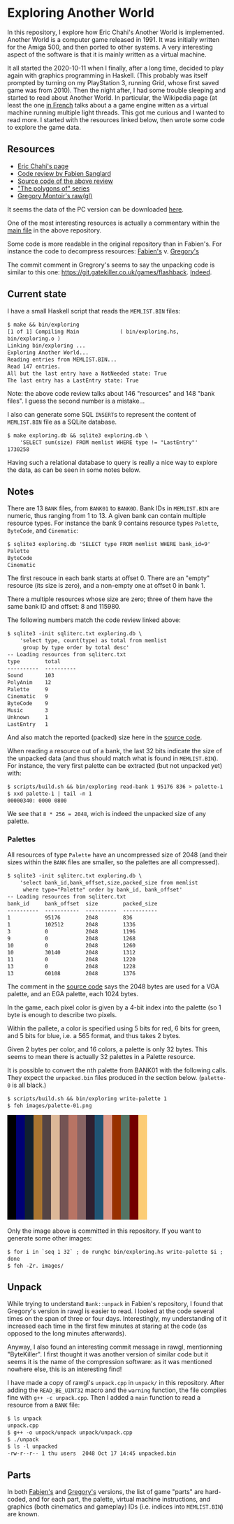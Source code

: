 # Exploring Another World

In this repository, I explore how Eric Chahi's Another World is implemented.
Another World is a computer game released in 1991. It was initially written for
the Amiga 500, and then ported to other systems. A very interesting aspect of
the software is that it is mainly written as a virtual machine.

It all started the 2020-10-11 when I finally, after a long time, decided to
play again with graphics programming in Haskell. (This probably was itself
prompted by turning on my PlayStation 3, running Grid, whose first saved game
was from 2010). Then the night after, I had some trouble sleeping and started
to read about Another World. In particular, the Wikipedia page (at least the
one [in
French](https://fr.wikipedia.org/wiki/Another_World_(jeu_vid%C3%A9o)#Aspect_technique)
talks about a a game engine witten as a virtual machine running multiple light
threads. This got me curious and I wanted to read more. I started with the
resources linked below, then wrote some code to explore the game data.


## Resources

- [Eric Chahi's
  page](http://www.anotherworld.fr/anotherworld_uk/another_world.htm)
- [Code review by Fabien
  Sanglard](https://fabiensanglard.net/anotherWorld_code_review/)
- [Source code of the above
  review](https://github.com/fabiensanglard/Another-World-Bytecode-Interpreter)
- ["The polygons of"
  series](https://fabiensanglard.net/another_world_polygons/)
- [Gregory Montoir's raw(gl)](https://github.com/cyxx)

It seems the data of the PC version can be downloaded
[here](https://www.abandonware-france.org/ltf_abandon/ltf_jeu.php?id=68).

One of the most interesting resources is actually a commentary within the [main
file](https://github.com/fabiensanglard/Another-World-Bytecode-Interpreter/blob/8afc0f7d7d47f7700ad2e7d1cad33200ad29b17f/src/main.cpp)
in the above repository.

Some code is more readable in the original repository than in Fabien's. For
instance the code to decompress resources:
[Fabien's](https://github.com/fabiensanglard/Another-World-Bytecode-Interpreter/blob/master/src/bank.cpp)
v. [Gregory's](https://github.com/cyxx/rawgl/blob/master/unpack.cpp)

The commit comment in Gregrory's seems to say the unpacking code is similar to
this one: https://git.gatekiller.co.uk/games/flashback.
[Indeed](https://git.gatekiller.co.uk/games/flashback/src/branch/master/unpack.cpp).


## Current state

I have a small Haskell script that reads the `MEMLIST.BIN` files:

```
$ make && bin/exploring
[1 of 1] Compiling Main             ( bin/exploring.hs, bin/exploring.o )
Linking bin/exploring ...
Exploring Another World...
Reading entries from MEMLIST.BIN...
Read 147 entries.
All but the last entry have a NotNeeded state: True
The last entry has a LastEntry state: True
```

Note: the above code review talks about 146 "resources" and 148 "bank files".
I guess the second number is a mistake...

I also can generate some SQL `INSERT`s to represent the content of
`MEMLIST.BIN` file as a SQLite database.

```
$ make exploring.db && sqlite3 exploring.db \
    'SELECT sum(size) FROM memlist WHERE type != "LastEntry"'
1730258
```

Having such a relational database to query is really a nice way to explore the
data, as can be seen in some notes below.


## Notes

There are 13 `BANK` files, from `BANK01` to `BANK0D`. Bank IDs in `MEMLIST.BIN`
are numeric, thus ranging from 1 to 13. A given bank can contain multiple
resource types. For instance the bank 9 contains resource types `Palette`,
`ByteCode`, and `Cinematic`:

```
$ sqlite3 exploring.db 'SELECT type FROM memlist WHERE bank_id=9'
Palette
ByteCode
Cinematic
```

The first resouce in each bank starts at offset 0. There are an "empty"
resource (its size is zero), and a non-empty one at offset 0 in bank 1.

There a multiple resources whose size are zero; three of them have the same
bank ID and offset: 8 and 115980.

The following numbers match the code review linked above:

```
$ sqlite3 -init sqliterc.txt exploring.db \
    'select type, count(type) as total from memlist
     group by type order by total desc'
-- Loading resources from sqliterc.txt
type        total
----------  ----------
Sound       103
PolyAnim    12
Palette     9
Cinematic   9
ByteCode    9
Music       3
Unknown     1
LastEntry   1
```

And also match the reported (packed) size here in the [source
code](https://github.com/fabiensanglard/Another-World-Bytecode-Interpreter/blob/8afc0f7d7d47f7700ad2e7d1cad33200ad29b17f/src/main.cpp#L201-L208).

When reading a resource out of a bank, the last 32 bits indicate the size of
the unpacked data (and thus should match what is found in `MEMLIST.BIN`). For
instance, the very first palette can be extracted (but not unpacked yet) with:

```
$ scripts/build.sh && bin/exploring read-bank 1 95176 836 > palette-1
$ xxd palette-1 | tail -n 1
00000340: 0000 0800
```

We see that `8 * 256 = 2048`, wich is indeed the unpacked size of any palette.


### Palettes

All resources of type `Palette` have an uncompressed size of 2048 (and their
sizes within the `BANK` files are smaller, so the palettes are all compressed).

```
$ sqlite3 -init sqliterc.txt exploring.db \
    'select bank_id,bank_offset,size,packed_size from memlist
     where type="Palette" order by bank_id, bank_offset'
-- Loading resources from sqliterc.txt
bank_id     bank_offset  size        packed_size
----------  -----------  ----------  -----------
1           95176        2048        836
1           102512       2048        1336
3           0            2048        1196
9           0            2048        1268
10          0            2048        1260
10          30140        2048        1312
11          0            2048        1220
13          0            2048        1228
13          60108        2048        1376
```

The comment in the [source
code](https://github.com/fabiensanglard/Another-World-Bytecode-Interpreter/blob/master/src/resource.h#L74)
says the 2048 bytes are used for a VGA palette, and an EGA palette, each 1024
bytes.

In the game, each pixel color is given by a 4-bit index into the palette (so 1
byte is enough to describe two pixels.

Within the pallete, a color is specified using 5 bits for red, 6 bits for
green, and 5 bits for blue, i.e. a 565 format, and thus takes 2 bytes.

Given 2 bytes per color, and 16 colors, a palette is only 32 bytes. This seems
to mean there is actually 32 palettes in a Palette resource.

It is possible to convert the nth palette from BANK01 with the following calls.
They expect the `unpacked.bin` files produced in the section below.
(`palette-0` is all black.)

```
$ scripts/build.sh && bin/exploring write-palette 1
$ feh images/palette-01.png
```

![Palette 1](images/palette-01.png)

Only the image above is committed in this repository. If you want to generate
some other images:

```
$ for i in `seq 1 32` ; do runghc bin/exploring.hs write-palette $i ; done
$ feh -Zr. images/
```

## Unpack

While trying to understand `Bank::unpack` in Fabien's repository, I found that
Gregory's version in rawgl is easier to read. I looked at the code several
times on the span of three or four days. Interestingly, my understanding of it
increased each time in the first few minutes at staring at the code (as opposed
to the long minutes afterwards).

Anyway, I also found an interesting commit message in rawgl, mentionning
"ByteKiller". I first thought it was another version of similar code but it
seems it is the name of the compression software: as it was mentioned nowhere
else, this is an interesting find!

I have made a copy of rawgl's `unpack.cpp` in `unpack/` in this repository.
After adding the `READ_BE_UINT32` macro and the `warning` function, the file
compiles fine with `g++ -c unpack.cpp`. Then I added a `main` function to read
a resource from a `BANK` file:

```
$ ls unpack
unpack.cpp
$ g++ -o unpack/unpack unpack/unpack.cpp
$ ./unpack
$ ls -l unpacked
-rw-r--r-- 1 thu users  2048 Oct 17 14:45 unpacked.bin
```


## Parts

In both
[Fabien's](https://github.com/fabiensanglard/Another-World-Bytecode-Interpreter/blob/6093bbca11b046a64557354eb4c237b0318f4ec7/src/parts.cpp)
and
[Gregory's](https://github.com/cyxx/rawgl/blob/8b4c255453229bca15df715961554f85adec8eb5/resource.cpp#L566-L577)
versions, the list of game "parts" are hard-coded, and for each part, the
palette, virtual machine instructions, and graphics (both cinematics and
gameplay) IDs (i.e. indices into `MEMLIST.BIN`) are known.
